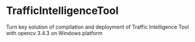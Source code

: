 # TrafficIntelligenceTool
Turn key solution of compilation and deployment of Traffic Intelligence Tool with opencv 3.4.3 on Windows platform
